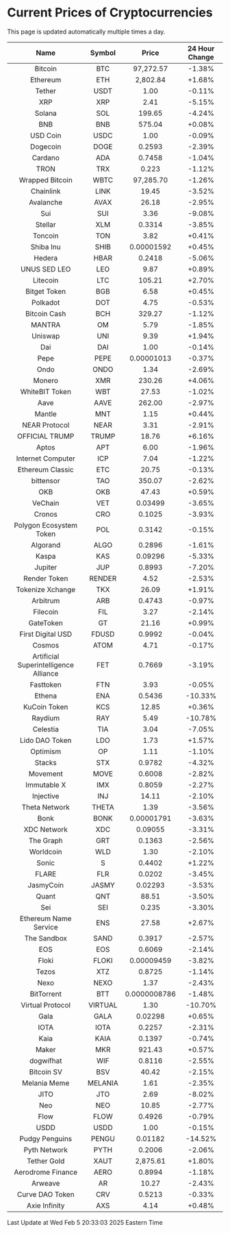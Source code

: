 # Current Prices of Cryptocurrencies
This page is updated automatically multiple times a day.

| Name | Symbol | Price | 24 Hour Change |
| :---: |:---:| :---: | :---: |
| Bitcoin | BTC | 97,272.57 | -1.38% |
| Ethereum | ETH | 2,802.84 | +1.68% |
| Tether | USDT | 1.00 | -0.11% |
| XRP | XRP | 2.41 | -5.15% |
| Solana | SOL | 199.65 | -4.24% |
| BNB | BNB | 575.04 | +0.08% |
| USD Coin | USDC | 1.00 | -0.09% |
| Dogecoin | DOGE | 0.2593 | -2.39% |
| Cardano | ADA | 0.7458 | -1.04% |
| TRON | TRX | 0.223 | -1.12% |
| Wrapped Bitcoin | WBTC | 97,285.70 | -1.26% |
| Chainlink | LINK | 19.45 | -3.52% |
| Avalanche | AVAX | 26.18 | -2.95% |
| Sui | SUI | 3.36 | -9.08% |
| Stellar | XLM | 0.3314 | -3.85% |
| Toncoin | TON | 3.82 | +0.41% |
| Shiba Inu | SHIB | 0.00001592 | +0.45% |
| Hedera | HBAR | 0.2418 | -5.06% |
| UNUS SED LEO | LEO | 9.87 | +0.89% |
| Litecoin | LTC | 105.21 | +2.70% |
| Bitget Token | BGB | 6.58 | +0.45% |
| Polkadot | DOT | 4.75 | -0.53% |
| Bitcoin Cash | BCH | 329.27 | -1.12% |
| MANTRA | OM | 5.79 | -1.85% |
| Uniswap | UNI | 9.39 | +1.94% |
| Dai | DAI | 1.00 | -0.14% |
| Pepe | PEPE | 0.00001013 | -0.37% |
| Ondo | ONDO | 1.34 | -2.69% |
| Monero | XMR | 230.26 | +4.06% |
| WhiteBIT Token | WBT | 27.53 | -1.02% |
| Aave | AAVE | 262.00 | -2.97% |
| Mantle | MNT | 1.15 | +0.44% |
| NEAR Protocol | NEAR | 3.31 | -2.91% |
| OFFICIAL TRUMP | TRUMP | 18.76 | +6.16% |
| Aptos | APT | 6.00 | -1.96% |
| Internet Computer | ICP | 7.04 | -1.22% |
| Ethereum Classic | ETC | 20.75 | -0.13% |
| bittensor | TAO | 350.07 | -2.62% |
| OKB | OKB | 47.43 | +0.59% |
| VeChain | VET | 0.03499 | -3.65% |
| Cronos | CRO | 0.1025 | -3.93% |
| Polygon Ecosystem Token | POL | 0.3142 | -0.15% |
| Algorand | ALGO | 0.2896 | -1.61% |
| Kaspa | KAS | 0.09296 | -5.33% |
| Jupiter | JUP | 0.8993 | -7.20% |
| Render Token | RENDER | 4.52 | -2.53% |
| Tokenize Xchange | TKX | 26.09 | +1.91% |
| Arbitrum | ARB | 0.4743 | -0.97% |
| Filecoin | FIL | 3.27 | -2.14% |
| GateToken | GT | 21.16 | +0.99% |
| First Digital USD | FDUSD | 0.9992 | -0.04% |
| Cosmos | ATOM | 4.71 | -0.17% |
| Artificial Superintelligence Alliance | FET | 0.7669 | -3.19% |
| Fasttoken | FTN | 3.93 | -0.05% |
| Ethena | ENA | 0.5436 | -10.33% |
| KuCoin Token | KCS | 12.85 | +0.36% |
| Raydium | RAY | 5.49 | -10.78% |
| Celestia | TIA | 3.04 | -7.05% |
| Lido DAO Token | LDO | 1.73 | +1.57% |
| Optimism | OP | 1.11 | -1.10% |
| Stacks | STX | 0.9782 | -4.32% |
| Movement | MOVE | 0.6008 | -2.82% |
| Immutable X | IMX | 0.8059 | -2.27% |
| Injective | INJ | 14.11 | -2.10% |
| Theta Network | THETA | 1.39 | -3.56% |
| Bonk | BONK | 0.00001791 | -3.63% |
| XDC Network | XDC | 0.09055 | -3.31% |
| The Graph | GRT | 0.1363 | -2.56% |
| Worldcoin | WLD | 1.30 | -2.10% |
| Sonic | S | 0.4402 | +1.22% |
| FLARE | FLR | 0.0202 | -3.45% |
| JasmyCoin | JASMY | 0.02293 | -3.53% |
| Quant | QNT | 88.51 | -3.50% |
| Sei | SEI | 0.235 | -3.30% |
| Ethereum Name Service | ENS | 27.58 | +2.67% |
| The Sandbox | SAND | 0.3917 | -2.57% |
| EOS | EOS | 0.6069 | -2.14% |
| Floki | FLOKI | 0.00009459 | -3.82% |
| Tezos | XTZ | 0.8725 | -1.14% |
| Nexo | NEXO | 1.37 | -2.43% |
| BitTorrent | BTT | 0.0000008786 | -1.48% |
| Virtual Protocol | VIRTUAL | 1.30 | -10.70% |
| Gala | GALA | 0.02298 | +0.65% |
| IOTA | IOTA | 0.2257 | -2.31% |
| Kaia | KAIA | 0.1397 | -0.74% |
| Maker | MKR | 921.43 | +0.57% |
| dogwifhat | WIF | 0.8116 | -2.55% |
| Bitcoin SV | BSV | 40.42 | -2.15% |
| Melania Meme | MELANIA | 1.61 | -2.35% |
| JITO | JTO | 2.69 | -8.02% |
| Neo | NEO | 10.85 | -2.77% |
| Flow | FLOW | 0.4926 | -0.79% |
| USDD | USDD | 1.00 | -0.15% |
| Pudgy Penguins | PENGU | 0.01182 | -14.52% |
| Pyth Network | PYTH | 0.2006 | -2.06% |
| Tether Gold | XAUT | 2,875.61 | +1.80% |
| Aerodrome Finance | AERO | 0.8994 | -1.18% |
| Arweave | AR | 10.27 | -2.43% |
| Curve DAO Token | CRV | 0.5213 | -0.33% |
| Axie Infinity | AXS | 4.14 | +0.48% |

Last Update at Wed Feb  5 20:33:03 2025 Eastern Time